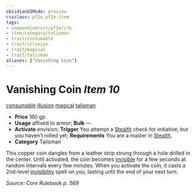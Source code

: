 ```yaml
---
obsidianUIMode: preview
cssclass: pf2e,pf2e-item
tags:
- compendium/src/pf2e/crb
- item/category/talisman
- trait/consumable
- trait/illusion
- trait/magical
- trait/talisman
aliases: ["Vanishing Coin"]
---
```

# Vanishing Coin *Item 10*  
[consumable](rules/traits/consumable.md)  [illusion](rules/traits/illusion.md)  [magical](rules/traits/magical.md)  [talisman](rules/traits/talisman.md)  

- **Price** 160 gp
- **Usage** affixed to armor; **Bulk** —
- **Activate** envision; **Trigger** You attempt a [Stealth](compendium/skills.md#Stealth) check for initiative, but you haven't rolled yet; **Requirements** You are a master in [Stealth](compendium/skills.md#Stealth).
- **Category** Talisman

This copper coin dangles from a leather strip strung through a hole drilled in the center. Until activated, the coin becomes [invisible](rules/conditions.md#Invisible) for a few seconds at random intervals every few minutes. When you activate the coin, it casts a 2nd-level [invisibility](compendium/spells/invisibility.md) spell on you, lasting until the end of your next turn.

*Source: Core Rulebook p. 569*